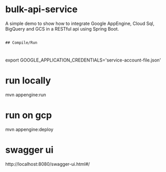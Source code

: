 # bulk-api-service

A simple demo to show how to integrate Google AppEngine, Cloud Sql, BigQuery and GCS in a RESTful api using Spring Boot.

```

## Compile/Run
```

# 
export GOOGLE_APPLICATION_CREDENTIALS='service-account-file.json'

# run locally
mvn appengine:run

# run on gcp
mvn appengine:deploy

# swagger ui
http://localhost:8080/swagger-ui.html#/
